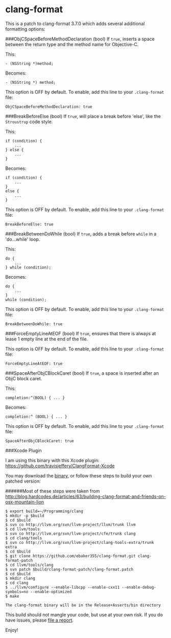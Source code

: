 # clang-format

This is a patch to clang-format 3.7.0 which adds several additional formatting
options:


###ObjCSpaceBeforeMethodDeclaration (bool)
If `true`, inserts a space between the return type and the method name for
Objective-C.

This:

    - (NSString *)method;

Becomes:

    - (NSString *) method;

This option is OFF by default. To enable, add this line to your `.clang-format`
file:

    ObjCSpaceBeforeMethodDeclaration: true


###BreakBeforeElse (bool)
If `true`, will place a break before 'else', like the `Stroustrup` code style.

This:

    if (condition) {
        ...
    } else {
        ...
    }

Becomes:

    if (condition) {
        ...
    }
    else {
        ...
    }

This option is OFF by default. To enable, add this line to your `.clang-format`
file:

    BreakBeforeElse: true

###BreakBetweenDoWhile (bool)
If `true`, adds a break before `while` in a 'do...while' loop.

This:

    do {
        ...
    } while (condition);

Becomes:

    do {
        ...
    }
    while (condition);

This option is OFF by default. To enable, add this line to your `.clang-format`
file:

    BreakBetweenDoWhile: true

###ForceEmptyLineAtEOF (bool)
If `true`, ensures that there is always at lease 1 empty line at the end of the
file.

This option is OFF by default. To enable, add this line to your `.clang-format`
file:

    ForceEmptyLineAtEOF: true

###SpaceAfterObjCBlockCaret (bool)
If `true`, a space is inserted after an ObjC block caret.

This:

    completion:^(BOOL) { ... }

Becomes:

    completion:^ (BOOL) { ... }

This option is OFF by default. To enable, add this line to your `.clang-format`
file:

    SpaceAfterObjCBlockCaret: true

###Xcode Plugin

I am using this binary with this Xcode plugin:
https://github.com/travisjeffery/ClangFormat-Xcode

You may download the [binary](https://github.com/ebaker355/clang-format/raw/master/clang-format),
or follow these steps to build your own patched version:

######Most of these steps were taken from http://blog.hardcodes.de/articles/63/building-clang-format-and-friends-on-osx-mountain-lion

    $ export build=~/Programming/clang
    $ mkdir -p $build
    $ cd $build
    $ svn co http://llvm.org/svn/llvm-project/llvm/trunk llvm
    $ cd llvm/tools
    $ svn co http://llvm.org/svn/llvm-project/cfe/trunk clang
    $ cd clang/tools
    $ svn co http://llvm.org/svn/llvm-project/clang-tools-extra/trunk extra
    $ cd $build
    $ git clone https://github.com/ebaker355/clang-format.git clang-format-patch
    $ cd llvm/tools/clang
    $ svn patch $build/clang-format-patch/clang-format.patch
    $ cd $build
    $ mkdir clang
    $ cd clang
    $ ../llvm/configure --enable-libcpp --enable-cxx11 --enable-debug-symbols=no --enable-optimized
    $ make

    The clang-format binary will be in the Release+Asserts/bin directory


This build should not mangle your code, but use at your own risk. If you do have
issues, please [file a report](https://github.com/ebaker355/clang-format/issues).

Enjoy!
